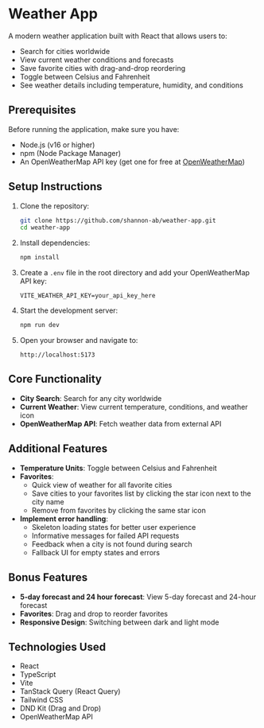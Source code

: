 # Weather App

A modern weather application built with React that allows users to:
- Search for cities worldwide
- View current weather conditions and forecasts
- Save favorite cities with drag-and-drop reordering
- Toggle between Celsius and Fahrenheit
- See weather details including temperature, humidity, and conditions

## Prerequisites

Before running the application, make sure you have:
- Node.js (v16 or higher)
- npm (Node Package Manager)
- An OpenWeatherMap API key (get one for free at [OpenWeatherMap](https://openweathermap.org/api))

## Setup Instructions

1. Clone the repository:
   ```bash
   git clone https://github.com/shannon-ab/weather-app.git
   cd weather-app
   ```

2. Install dependencies:
   ```bash
   npm install
   ```

3. Create a `.env` file in the root directory and add your OpenWeatherMap API key:
   ```env
   VITE_WEATHER_API_KEY=your_api_key_here
   ```

4. Start the development server:
   ```bash
   npm run dev
   ```

5. Open your browser and navigate to:
   ```
   http://localhost:5173
   ```

## Core Functionality

- **City Search**: Search for any city worldwide
- **Current Weather**: View current temperature, conditions, and weather icon
- **OpenWeatherMap API**: Fetch weather data from external API


## Additional Features

- **Temperature Units**: Toggle between Celsius and Fahrenheit
- **Favorites**:
  - Quick view of weather for all favorite cities
  - Save cities to your favorites list by clicking the star icon next to the city name
  - Remove from favorites by clicking the same star icon
- **Implement error handling**:
  - Skeleton loading states for better user experience
  - Informative messages for failed API requests
  - Feedback when a city is not found during search
  - Fallback UI for empty states and errors


## Bonus Features

- **5-day forecast and 24 hour forecast**: View 5-day forecast and 24-hour forecast
- **Favorites**: Drag and drop to reorder favorites
- **Responsive Design**: Switching between dark and light mode


## Technologies Used

- React
- TypeScript
- Vite
- TanStack Query (React Query)
- Tailwind CSS
- DND Kit (Drag and Drop)
- OpenWeatherMap API
